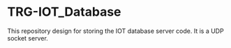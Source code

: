 # TRG-IOT_Database
This repository design for storing the IOT database server code. It is a UDP socket server.

